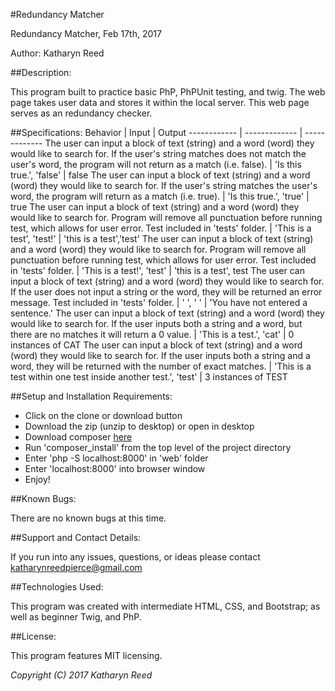 #Redundancy Matcher

Redundancy Matcher, Feb 17th, 2017

Author: Katharyn Reed

##Description:

This program built to practice basic PhP, PhPUnit testing, and twig. The web page takes user data and stores it within the local server. This web page serves as an redundancy checker.


##Specifications:
Behavior | Input | Output
------------ | ------------- | -------------
The user can input a block of text (string) and a word (word) they would like to search for. If the user's string matches does not match the user's word, the program will not return as a match (i.e. false). | 'Is this true.', 'false' | false
The user can input a block of text (string) and a word (word) they would like to search for. If the user's string matches the user's word, the program will return as a match (i.e. true). | 'Is this true.', 'true' | true
The user can input a block of text (string) and a word (word) they would like to search for. Program will remove all punctuation before running test, which allows for user error. Test included in 'tests' folder. | 'This is a test', 'test!' | 'this is a test','test'
The user can input a block of text (string) and a word (word) they would like to search for. Program will remove all punctuation before running test, which allows for user error. Test included in 'tests' folder. | 'This is a test!', 'test' | 'this is a test', test
The user can input a block of text (string) and a word (word) they would like to search for. If the user does not input a string or the word, they will be returned an error message. Test included in 'tests' folder. | ' ', ' ' | 'You have not entered a sentence.'
The user can input a block of text (string) and a word (word) they would like to search for. If the user inputs both a string and a word, but there are no matches it will return a 0 value. | 'This is a test.', 'cat' | 0 instances of CAT
The user can input a block of text (string) and a word (word) they would like to search for. If the user inputs both a string and a word, they will be returned with the number of exact matches. | 'This is a test within one test inside another test.', 'test' | 3 instances of TEST




##Setup and Installation Requirements:

* Click on the clone or download button
* Download the zip (unzip to desktop) or open in desktop
* Download composer [here](https://getcomposer.org/download/)
* Run 'composer_install' from the top level of the project directory
* Enter 'php -S localhost:8000' in 'web' folder
* Enter 'localhost:8000' into browser window
* Enjoy!

##Known Bugs:

There are no known bugs at this time.

##Support and Contact Details:

If you run into any issues, questions, or ideas please contact katharynreedpierce@gmail.com

##Technologies Used:

This program was created with intermediate HTML, CSS, and Bootstrap; as well as beginner Twig, and PhP.

##License:

This program features MIT licensing.

*Copyright (C) 2017 Katharyn Reed*
